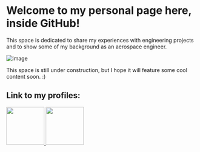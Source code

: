 # Welcome to my personal page here, inside GitHub!

This space is dedicated to share my experiences with engineering projects and to show some of my background as an aerospace engineer.

![image](https://user-images.githubusercontent.com/7193739/129830912-16cf06bf-1676-4658-970c-b85091c32563.png)


This space is still under construction, but I hope it will feature some cool content soon. :)

## Link to my profiles:

<a href="https://www.linkedin.com/in/alexandrecgoulart/" rel="acg"><img src="https://user-images.githubusercontent.com/7193739/129831351-62dd616b-2b44-497a-b643-8ccf6f96b9ff.png" width="100" height="100"> <a href="https://www.researchgate.net/profile/Alexandre-Goulart-3" rel="acg"><img src="https://user-images.githubusercontent.com/7193739/129832365-7260e853-8aa3-4d06-9026-328f561dbffc.png" width="100" height="100">







